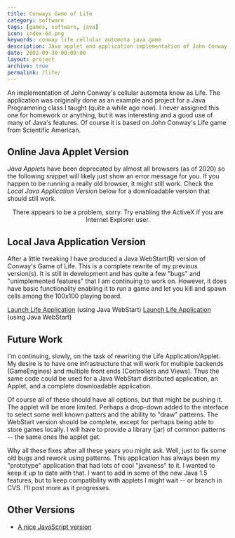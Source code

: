 ```yaml
---
title: Conways Game of Life
category: software
tags: [games, software, java]
icon: index-64.png
keywords: conway life cellular automota java game
description: Java applet and application implementation of John Conway's Game of Life.
date: 2002-09-30 00:00:00
layout: project
archive: true
permalink: /life/
---
```

An implementation of John Conway's cellular automota know as Life. The application was originally done as an example and project for a Java Programming class I taught (quite a while ago now). I never assigned this one for homework or anything, but it was interesting and a good use of many of Java's features. Of course it is based on John Conway's Life game from Scientific American.

## Online Java Applet Version

*Java Applets* have been deprecated by almost all browsers (as of 2020) so the following snippet will likely just show an error message for you. If you happen to be running a really old browser, it might still work. Check the *Local Java Application Version* below for a downloadable version that should still work.

<div align="center">
    <!--[if !IE]> Hidden to IE -->
    <object classid="java:LifeApplet.class"
            type="application/x-java-applet"
            archive="Life102Applet.jar"
            width="550"
            height="250">
        <param name="archive" value="Mancala.jar" />
    <!--<![endif]-->
        <object classid="clsid:8AD9C840-044E-11D1-B3E9-00805F499D93"
                width="550"
                height="250">
            <param name="code" value="LifeApplet" />
            <param name="archive" value="Life102Applet.jar" />
            <p class="error">There appears to be a problem, sorry. Try enabling the ActiveX if you are Internet Explorer user.</p>
        </object>
    <!--[if !IE]> Hidden to IE -->
    </object>
    <!--<![endif]-->
</div>

## Local Java Application Version

After a little tweaking I have produced a Java WebStart(R) version of Conway's Game of Life. This is a complete rewrite of my previous version(s). It is still in development and has quite a few "bugs" and "unimplemented features" that I am continuing to work on. However, it does have basic functionality enabling it to run a game and let you kill and spawn cells among the 100x100 playing board.

[Launch Life Application](Life.jnlp) (using Java WebStart)
<a href="Life.jnlp">Launch Life Application</a> (using Java WebStart)

## Future Work

I'm continuing, slowly, on the task of rewriting the Life Application/Applet. My desire is to have one infrastructure that will work for multiple backends (GameEngines) and multiple front ends (Controllers and Views). Thus the same code could be used for a Java WebStart distributed application, an Applet, and a complete downloadable application.

Of course all of these should have all options, but that might be pushing it. The applet will be more limited. Perhaps a drop-down added to the interface to select some well known patters and the ability to "draw" patterns. The WebStart version should be complete, except for perhaps being able to store games locally. I will have to provide a library (jar) of common patterns -- the same ones the applet get.

Why all these fixes after all these years you might ask. Well, just to fix some old bugs and rework using patterns. This application has always been my "prototype" application that had lots of cool "javaness" to it. I wanted to keep it up to date with that. I want to add in some of the new Java 1.5 features, but to keep compatibility with applets I might wait -- or branch in CVS. I'll post more as it progresses.

## Other Versions

* [A nice JavaScript version ](http://pmav.eu/stuff/javascript-game-of-life-v3.1.1/?autoplay=0&trail=0&grid=1&colors=1&zoom=1&s=random)
